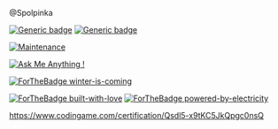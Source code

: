 @Spolpinka

[![Generic badge](https://img.shields.io/badge/JAVA-Junior-yellow.svg)](https://www.hackerrank.com/certificates/3c1bcff1b003)
[![Generic badge](https://img.shields.io/badge/JAVA-Junior-yellow.svg)](https://www.codingame.com/certification/Qsdl5-x9tKC5JkQpgc0nsQ)

[![Maintenance](https://img.shields.io/badge/maintainer-xmlAnalyse-red)](https://github.com/Spolpinka/OutputExcel)

[![Ask Me Anything !](https://img.shields.io/badge/Ask%20me-anything-blue.svg)](https://github.com/Spolpinka/AskMeEverything#askmeeverything)

[![ForTheBadge winter-is-coming](http://ForTheBadge.com/images/badges/winter-is-coming.svg)](https://kartinkof.club/jumor/memi/193-memy-pro-blizkuju-zimu-50-foto.html)

[![ForTheBadge built-with-love](http://ForTheBadge.com/images/badges/built-with-love.svg)](https://GitHub.com/Spolpinka/)
[![ForTheBadge powered-by-electricity](http://ForTheBadge.com/images/badges/powered-by-electricity.svg)](http://ForTheBadge.com)

https://www.codingame.com/certification/Qsdl5-x9tKC5JkQpgc0nsQ
<!---
Spolpinka/Spolpinka is a ✨ special ✨ repository because its `README.md` (this file) appears on your GitHub profile.
You can click the Preview link to take a look at your changes.
--->
